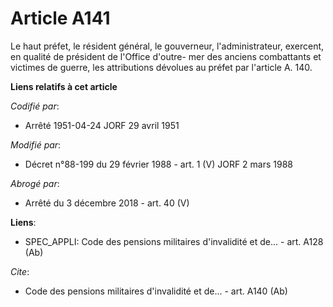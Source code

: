 # Article A141

Le haut préfet, le résident général, le gouverneur, l'administrateur, exercent, en qualité de président de l'Office d'outre-
mer des anciens combattants et victimes de guerre, les attributions dévolues au préfet par l'article A. 140.

**Liens relatifs à cet article**

_Codifié par_:

  - Arrêté 1951-04-24 JORF 29 avril 1951

_Modifié par_:

  - Décret n°88-199 du 29 février 1988 - art. 1 (V) JORF 2 mars 1988

_Abrogé par_:

  - Arrêté du 3 décembre 2018 - art. 40 (V)

**Liens**:

  - SPEC_APPLI: Code des pensions militaires d'invalidité et de... - art. A128 (Ab)

_Cite_:

  - Code des pensions militaires d'invalidité et de... - art. A140 (Ab)
